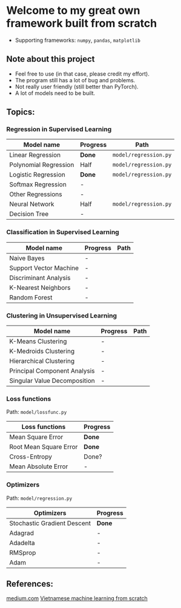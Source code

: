 # Welcome to my great own framework built from scratch
- Supporting frameworks: `numpy`, `pandas`, `matplotlib`

## Note about this project

- Feel free to use (in that case, please credit my effort).
- The program still has a lot of bug and problems.
- Not really user friendly (still better than PyTorch).
- A lot of models need to be built.

## Topics:

### Regression in Supervised Learning

| Model name              | Progress | Path             |
|-------------------------|----------|------------------|
| Linear Regression       | **Done** | `model/regression.py`
| Polynomial Regression   | Half     | `model/regression.py`
| Logistic Regression     | **Done** | `model/regression.py`
| Softmax Regression      | -        |
| Other Regressions       | -        |
| Neural Network          | Half     | `model/regression.py`
| Decision Tree           | -        |

### Classification in Supervised Learning

| Model name              | Progress | Path             |
|-------------------------|----------|------------------|
| Naive Bayes             | -        |
| Support Vector Machine  | -        |
| Discriminant Analysis   | -        |
| K-Nearest Neighbors     | -        |
| Random Forest           | -        |

### Clustering in Unsupervised Learning

| Model name              | Progress | Path             |
|-------------------------|----------|------------------|
| K-Means Clustering      | -        |
| K-Medroids Clustering   | -        |
| Hierarchical Clustering | -        |
| Principal Component Analysis| -        |
| Singular Value Decomposition| -        |

### Loss functions

Path: `model/lossfunc.py`

| Loss functions          | Progress |
|-------------------------|----------|
| Mean Square Error       | **Done** |
| Root Mean Square Error  | **Done** |
| Cross-Entropy           | Done?    |
| Mean Absolute Error     | -        |

### Optimizers

Path: `model/regression.py`

| Optimizers                  | Progress |
|-----------------------------|----------|
| Stochastic Gradient Descent | **Done** |
| Adagrad                     | -        |
| Adadelta                    | -        |
| RMSprop                     | -        |
| Adam                        | -        |

## References:
[medium.com](https://medium.com/analytics-vidhya/this-blog-post-aims-at-explaining-the-behavior-of-different-algorithms-for-optimizing-gradient-46159a97a8c1)
[Vietnamese machine learning from scratch](https://machinelearningcoban.com/)
